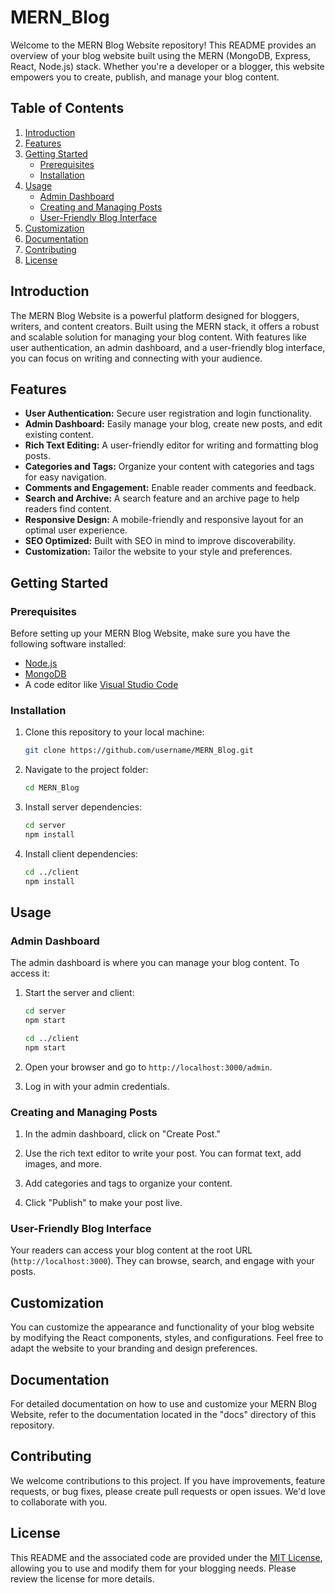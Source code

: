 # MERN_Blog

Welcome to the MERN Blog Website repository! This README provides an overview of your blog website built using the MERN (MongoDB, Express, React, Node.js) stack. Whether you're a developer or a blogger, this website empowers you to create, publish, and manage your blog content.

## Table of Contents

1. [Introduction](#introduction)
2. [Features](#features)
3. [Getting Started](#getting-started)
   - [Prerequisites](#prerequisites)
   - [Installation](#installation)
4. [Usage](#usage)
   - [Admin Dashboard](#admin-dashboard)
   - [Creating and Managing Posts](#creating-and-managing-posts)
   - [User-Friendly Blog Interface](#user-friendly-blog-interface)
5. [Customization](#customization)
6. [Documentation](#documentation)
7. [Contributing](#contributing)
8. [License](#license)

## Introduction

The MERN Blog Website is a powerful platform designed for bloggers, writers, and content creators. Built using the MERN stack, it offers a robust and scalable solution for managing your blog content. With features like user authentication, an admin dashboard, and a user-friendly blog interface, you can focus on writing and connecting with your audience.

## Features

- **User Authentication:** Secure user registration and login functionality.
- **Admin Dashboard:** Easily manage your blog, create new posts, and edit existing content.
- **Rich Text Editing:** A user-friendly editor for writing and formatting blog posts.
- **Categories and Tags:** Organize your content with categories and tags for easy navigation.
- **Comments and Engagement:** Enable reader comments and feedback.
- **Search and Archive:** A search feature and an archive page to help readers find content.
- **Responsive Design:** A mobile-friendly and responsive layout for an optimal user experience.
- **SEO Optimized:** Built with SEO in mind to improve discoverability.
- **Customization:** Tailor the website to your style and preferences.

## Getting Started

### Prerequisites

Before setting up your MERN Blog Website, make sure you have the following software installed:

- [Node.js](https://nodejs.org/)
- [MongoDB](https://www.mongodb.com/)
- A code editor like [Visual Studio Code](https://code.visualstudio.com/)

### Installation

1. Clone this repository to your local machine:

   ```bash
   git clone https://github.com/username/MERN_Blog.git
   ```

2. Navigate to the project folder:

   ```bash
   cd MERN_Blog
   ```

3. Install server dependencies:

   ```bash
   cd server
   npm install
   ```

4. Install client dependencies:

   ```bash
   cd ../client
   npm install
   ```

## Usage

### Admin Dashboard

The admin dashboard is where you can manage your blog content. To access it:

1. Start the server and client:

   ```bash
   cd server
   npm start
   ```

   ```bash
   cd ../client
   npm start
   ```

2. Open your browser and go to `http://localhost:3000/admin`.

3. Log in with your admin credentials.

### Creating and Managing Posts

1. In the admin dashboard, click on "Create Post."

2. Use the rich text editor to write your post. You can format text, add images, and more.

3. Add categories and tags to organize your content.

4. Click "Publish" to make your post live.

### User-Friendly Blog Interface

Your readers can access your blog content at the root URL (`http://localhost:3000`). They can browse, search, and engage with your posts.

## Customization

You can customize the appearance and functionality of your blog website by modifying the React components, styles, and configurations. Feel free to adapt the website to your branding and design preferences.

## Documentation

For detailed documentation on how to use and customize your MERN Blog Website, refer to the documentation located in the "docs" directory of this repository.

## Contributing

We welcome contributions to this project. If you have improvements, feature requests, or bug fixes, please create pull requests or open issues. We'd love to collaborate with you.

## License

This README and the associated code are provided under the [MIT License](LICENSE), allowing you to use and modify them for your blogging needs. Please review the license for more details.

